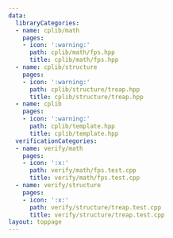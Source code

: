 ```yaml
---
data:
  libraryCategories:
  - name: cplib/math
    pages:
    - icon: ':warning:'
      path: cplib/math/fps.hpp
      title: cplib/math/fps.hpp
  - name: cplib/structure
    pages:
    - icon: ':warning:'
      path: cplib/structure/treap.hpp
      title: cplib/structure/treap.hpp
  - name: cplib
    pages:
    - icon: ':warning:'
      path: cplib/template.hpp
      title: cplib/template.hpp
  verificationCategories:
  - name: verify/math
    pages:
    - icon: ':x:'
      path: verify/math/fps.test.cpp
      title: verify/math/fps.test.cpp
  - name: verify/structure
    pages:
    - icon: ':x:'
      path: verify/structure/treap.test.cpp
      title: verify/structure/treap.test.cpp
layout: toppage
---
```

